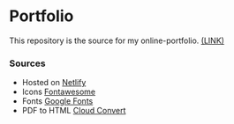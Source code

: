 # Portfolio

This repository is the source for my online-portfolio.
[(LINK)](https://matejbursik.netlify.app)

### Sources

- Hosted on [Netlify](https://www.netlify.com/)
- Icons [Fontawesome](https://fontawesome.com/search?o=r&m=free)
- Fonts [Google Fonts](https://fonts.google.com/)
- PDF to HTML [Cloud Convert](https://cloudconvert.com/)

